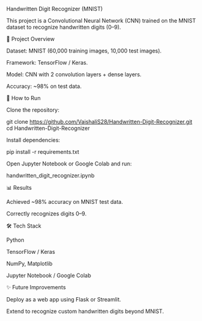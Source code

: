 Handwritten Digit Recognizer (MNIST)

This project is a Convolutional Neural Network (CNN) trained on the MNIST dataset to recognize handwritten digits (0–9).

📌 Project Overview

Dataset: MNIST
 (60,000 training images, 10,000 test images).

Framework: TensorFlow / Keras.

Model: CNN with 2 convolution layers + dense layers.

Accuracy: ~98% on test data.

🚀 How to Run

Clone the repository:

git clone https://github.com/VaishaliS28/Handwritten-Digit-Recognizer.git
cd Handwritten-Digit-Recognizer


Install dependencies:

pip install -r requirements.txt


Open Jupyter Notebook or Google Colab and run:

handwritten_digit_recognizer.ipynb

📊 Results

Achieved ~98% accuracy on MNIST test data.

Correctly recognizes digits 0–9.

🛠️ Tech Stack

Python

TensorFlow / Keras

NumPy, Matplotlib

Jupyter Notebook / Google Colab

✨ Future Improvements

Deploy as a web app using Flask or Streamlit.

Extend to recognize custom handwritten digits beyond MNIST.
